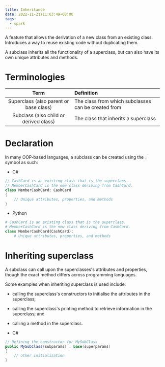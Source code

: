 ```yaml
---
title: Inheritance
date: 2022-11-21T11:03:49+08:00
tags:
  - spark
---
```


A feature that allows the derivation of a new class from an existing class. Introduces a way to reuse existing code without duplicating them.

A subclass inherits all the functionality of a superclass, but can also have its own unique attributes and methods.

# Terminologies

| Term | Definition |
|:-:|:-|
| Superclass (also parent or base class) | The class from which subclasses can be created from |
| Subclass (also child or derived class) |  The class that inherits a superclass |

# Declaration

In many OOP-based languages, a subclass can be created using the `:` symbol as such:

- C#
```C#
// CashCard is an existing class that is the superclass.
// MemberCashCard is the new class deriving from CashCard.
class MemberCashCard: CashCard
{
	// Unique attributes, properties, and methods
}
```
- Python
```python
# CashCard is an existing class that is the superclass.
# MemberCashCard is the new class deriving from CashCard.
class MemberCashCard(CashCard):
	# Unique attributes, properties, and methods
```

# Inheriting superclass

A subclass can call upon the superclasses's attributes and properties, though the exact method differs across programming languages.

Some examples when inheriting superclass is used include:
- calling the superclass's constructors to initialise the attributes in the superclass;
- calling the superclass's printing method to retrieve information in the superclass; and
- calling a method in the superclass.

- C#
```c#
// Defining the constructor for MySubClass
public MySubClass(subparams) : base(superparams)
{
	// other initialization
}
```